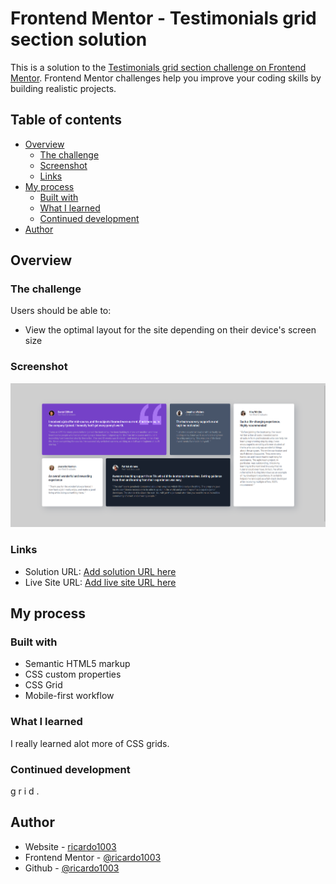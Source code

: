 # Frontend Mentor - Testimonials grid section solution

This is a solution to the [Testimonials grid section challenge on Frontend Mentor](https://www.frontendmentor.io/challenges/testimonials-grid-section-Nnw6J7Un7). Frontend Mentor challenges help you improve your coding skills by building realistic projects. 

## Table of contents

- [Overview](#overview)
  - [The challenge](#the-challenge)
  - [Screenshot](#screenshot)
  - [Links](#links)
- [My process](#my-process)
  - [Built with](#built-with)
  - [What I learned](#what-i-learned)
  - [Continued development](#continued-development)
- [Author](#author)

## Overview

### The challenge

Users should be able to:

- View the optimal layout for the site depending on their device's screen size

### Screenshot

![alt text](./images/image.png)

### Links

- Solution URL: [Add solution URL here](https://www.frontendmentor.io/profile/ricardo1003/solutions)
- Live Site URL: [Add live site URL here](https://ricardo1003.github.io/Testimonials-grid-section/)

## My process

### Built with

- Semantic HTML5 markup
- CSS custom properties
- CSS Grid
- Mobile-first workflow


### What I learned

I really learned alot more of CSS grids.

### Continued development

g r i d .

## Author

- Website - [ricardo1003](https://ricardo1003.github.io/Testimonials-grid-section/)
- Frontend Mentor - [@ricardo1003](https://www.frontendmentor.io/profile/ricardo1003)
- Github - [@ricardo1003](https://www.Github.com/ricardo1003)